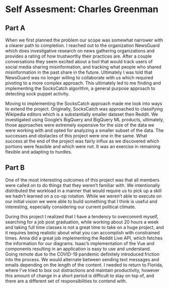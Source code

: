 # Self Assesment: Charles Greenman
## Part A
When we first planned the problem our scope was somewhat narrower with a clearer path to completion.  I reached out to the organization NewsGuard which does investigative research on news gathering organizations and provides a rating of how trustworthy their practices are.  After a couple conversations they seem excited about a tool that would track users of social media sharing misinformation, and tracking what people who shared misinformation in the past share in the future.  Ultimately I was told that NewsGuard was no longer willing to collaborate with us which required pivoting to a more complex approach.  This ultimately led to me finding and implementing the SocksCatch algorithm, a general purpose approach to detecting sock puppet activity.

Moving to implementing the SocksCatch approach made me look into ways to extend the project.  Originally, SocksCatch was approached to classifying Wikipedia editors which is a substantially smaller dataset then Reddit.  We investigated using Google’s BigQuery and BigQuery ML products, ultimately, those approaches were extremely expensive for the size of the data we were working with and opted for analyzing a smaller subset of the data.  The successes and obstacles of this project were one in the same.  What success at the end of the project was fairly influx as we discovered which portions were feasible and which were not.  It was an exercise in remaining flexible and adapting to hurdles.

## Part B
One of the most interesting outcomes of this project was that all members were called on to do things that they weren’t familiar with.  We intentionally distributed the workload in a manner that would require us to pick up a skill we hadn’t learned on a co-op rotation.  While we weren’t able to execute on our initial vision we were able to build something that I think is useful and interesting, especially considering our current political climate.

During this project I realized that I have a tendency to overcommit myself, searching for a job post graduation, while working about 20 hours a week and taking full time classes is not a great time to take on a huge project, and it requires being realistic about what you can accomplish with constrained times.  Anna did a great job implementing the Reddit Live API, which fetches the information for our diagrams.  Isaac’s implementation of the Vue and components resulting in an application is easy to use and understand.  Going remote due to the COVID-19 pandemic definitely introduced friction into the process.  We would alternate between sending text messages and emails depending on the length of the content.  I needed to return to Florida, where I’ve tried to box out distractions and maintain productivity, however this amount of change in a short period is difficult to stay on top of, and there are a different set of responsibilities to contend with.
